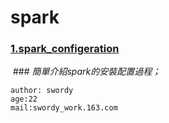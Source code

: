# spark
### [1.spark_configeration](spark_doc/spark_configeration.md)
  ### *簡單介紹spark的安裝配置過程；*
 



```
author: swordy
age:22
mail:swordy_work.163.com
```
